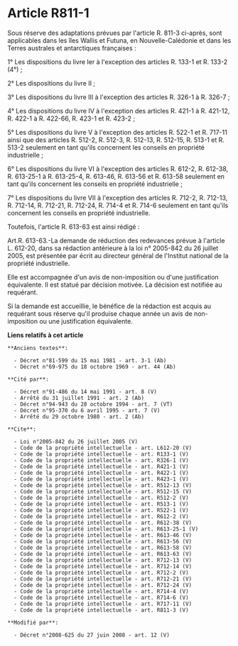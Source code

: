 # Article R811-1

Sous réserve des adaptations prévues par l'article R. 811-3 ci-après, sont applicables dans les îles Wallis et Futuna, en
Nouvelle-Calédonie et dans les Terres australes et antarctiques françaises : 

1° Les dispositions du livre Ier à l'exception des articles R. 133-1 et R. 133-2 (4°) ; 

2° Les dispositions du livre II ; 

3° Les dispositions du livre III à l'exception des articles R. 326-1 à R. 326-7 ; 

4° Les dispositions du livre IV à l'exception des articles R. 421-1 à R. 421-12, R. 422-1 à R. 422-66, R. 423-1 et R.
423-2 ; 

5° Les dispositions du livre V à l'exception des articles R. 522-1 et R. 717-11 ainsi que des articles R. 512-2, R. 512-3, R.
512-13, R. 512-15, R. 513-1 et R. 513-2 seulement en tant qu'ils concernent les conseils en propriété industrielle ; 

6° Les dispositions du livre VI à l'exception des articles R. 612-2, R. 612-38, R. 613-25-1 à R. 613-25-4, R. 613-46, R.
613-56 et R. 613-58 seulement en tant qu'ils concernent les conseils en propriété industrielle ; 

7° Les dispositions du livre VII à l'exception des articles R. 712-2, R. 712-13, R. 712-14, R. 712-21, R. 712-24, R. 714-4 et
R. 714-6 seulement en tant qu'ils concernent les conseils en propriété industrielle. 

Toutefois, l'article R. 613-63 est ainsi rédigé : 

Art.R. 613-63.-La demande de réduction des redevances prévue à l'article L. 612-20, dans sa rédaction antérieure à la loi n°
2005-842 du 26 juillet 2005, est présentée par écrit au directeur général de l'Institut national de la propriété
industrielle. 

Elle est accompagnée d'un avis de non-imposition ou d'une justification équivalente. Il est statué par décision motivée. La
décision est notifiée au requérant. 

Si la demande est accueillie, le bénéfice de la rédaction est acquis au requérant sous réserve qu'il produise chaque année un
avis de non-imposition ou une justification équivalente.

**Liens relatifs à cet article**

	**Anciens textes**:

	  - Décret n°81-599 du 15 mai 1981 - art. 3-1 (Ab)
	  - Décret n°69-975 du 18 octobre 1969 - art. 44 (Ab)

	**Cité par**:

	  - Décret n°91-486 du 14 mai 1991 - art. 8 (V)
	  - Arrêté du 31 juillet 1991 - art. 2 (Ab)
	  - Décret n°94-943 du 28 octobre 1994 - art. 7 (VT)
	  - Décret n°95-370 du 6 avril 1995 - art. 7 (V)
	  - Arrêté du 29 octobre 1980 - art. 2 (Ab)

	**Cite**:

	  - Loi n°2005-842 du 26 juillet 2005 (V)
	  - Code de la propriété intellectuelle - art. L612-20 (V)
	  - Code de la propriété intellectuelle - art. R133-1 (V)
	  - Code de la propriété intellectuelle - art. R326-1 (V)
	  - Code de la propriété intellectuelle - art. R421-1 (V)
	  - Code de la propriété intellectuelle - art. R422-1 (V)
	  - Code de la propriété intellectuelle - art. R423-1 (V)
	  - Code de la propriété intellectuelle - art. R512-13 (V)
	  - Code de la propriété intellectuelle - art. R512-15 (V)
	  - Code de la propriété intellectuelle - art. R512-2 (V)
	  - Code de la propriété intellectuelle - art. R513-1 (V)
	  - Code de la propriété intellectuelle - art. R522-1 (V)
	  - Code de la propriété intellectuelle - art. R612-2 (V)
	  - Code de la propriété intellectuelle - art. R612-38 (V)
	  - Code de la propriété intellectuelle - art. R613-25-1 (V)
	  - Code de la propriété intellectuelle - art. R613-46 (V)
	  - Code de la propriété intellectuelle - art. R613-56 (V)
	  - Code de la propriété intellectuelle - art. R613-58 (V)
	  - Code de la propriété intellectuelle - art. R613-63 (V)
	  - Code de la propriété intellectuelle - art. R712-13 (V)
	  - Code de la propriété intellectuelle - art. R712-14 (V)
	  - Code de la propriété intellectuelle - art. R712-2 (V)
	  - Code de la propriété intellectuelle - art. R712-21 (V)
	  - Code de la propriété intellectuelle - art. R712-24 (V)
	  - Code de la propriété intellectuelle - art. R714-4 (V)
	  - Code de la propriété intellectuelle - art. R714-6 (V)
	  - Code de la propriété intellectuelle - art. R717-11 (V)
	  - Code de la propriété intellectuelle - art. R811-3 (V)

	**Modifié par**:

	  - Décret n°2008-625 du 27 juin 2008 - art. 12 (V)
